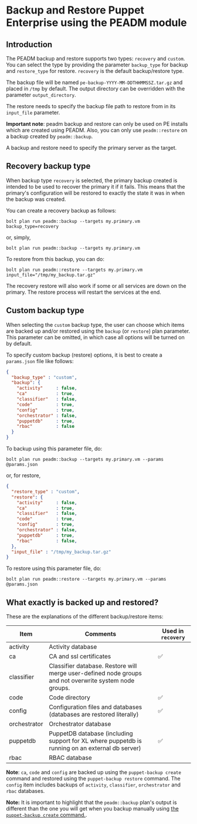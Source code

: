 # Backup and Restore Puppet Enterprise using the PEADM module

## Introduction

The PEADM backup and restore supports two types: `recovery` and `custom`.
You can select the type by providing the parameter `backup_type` for backup and `restore_type` for restore.
`recovery` is the default backup/restore type.

The backup file will be named `pe-backup-YYYY-MM-DDTHHMMSSZ.tar.gz` and placed in `/tmp` by default. The output directory can be overridden with
the parameter `output_directory`.

The restore needs to specify the backup file path to restore from in its `input_file` parameter.

**Important note**: peadm backup and restore can only be used on PE installs which are created using PEADM. Also, you can only use `peadm::restore` on a backup created by `peadm::backup`.

A backup and restore need to specify the primary server as the target.

## Recovery backup type

When backup type `recovery` is selected, the primary backup created is intended to be used to recover the primary it if it fails. This means that the primary's configuration will be restored to exactly the state it was in when the backup was created.

You can create a recovery backup as follows:
```
bolt plan run peadm::backup --targets my.primary.vm backup_type=recovery
```
or, simply,
```
bolt plan run peadm::backup --targets my.primary.vm
```

To restore from this backup, you can do:
```
bolt plan run peadm::restore --targets my.primary.vm input_file="/tmp/my_backup.tar.gz"
```

The recovery restore will also work if some or all services are down on the primary. The restore process will restart the services at the end.

## Custom backup type

When selecting the `custom` backup type, the user can choose which items are backed up and/or restored using the `backup` (or `restore`) plan parameter.
This parameter can be omitted, in which case all options will be turned on by default.

To specify custom backup (restore) options, it is best to create a `params.json` file like follows:

```json
{
  "backup_type" : "custom",
  "backup": {
    "activity"     : false,
    "ca"           : true,
    "classifier"   : false,
    "code"         : true,
    "config"       : true,
    "orchestrator" : false,
    "puppetdb"     : true,
    "rbac"         : false
  }
}
```

To backup using this parameter file, do:
```
bolt plan run peadm::backup --targets my.primary.vm --params @params.json
```

or, for restore,

```json
{
  "restore_type" : "custom",
  "restore": {
    "activity"     : false,
    "ca"           : true,
    "classifier"   : false,
    "code"         : true,
    "config"       : true,
    "orchestrator" : false,
    "puppetdb"     : true,
    "rbac"         : false,
  },
  "input_file" : "/tmp/my_backup.tar.gz"
}
```

To restore using this parameter file, do:
```
bolt plan run peadm::restore --targets my.primary.vm --params @params.json
```

## What exactly is backed up and restored?

These are the explanations of the different backup/restore items:

| Item         | Comments                                                                                               | Used in `recovery` |
| ------------ | ------------------------------------------------------------------------------------------------------ | ------------------ |
| activity     | Activity database                                                                                      |                    |
| ca           | CA and ssl certificates                                                                                | ✅                  |
| classifier   | Classifier database. Restore will merge user-defined node groups and not overwrite system node groups. |                    |
| code         | Code directory                                                                                         | ✅                  |
| config       | Configuration files and databases (databases are restored literally)                                   | ✅                  |
| orchestrator | Orchestrator database                                                                                  |                    |
| puppetdb     | PuppetDB database (including support for XL where puppetdb is running on an external db server)        | ✅                  |
| rbac         | RBAC database                                                                                          |                    |

**Note**: `ca`, `code` and `config` are backed up using the `puppet-backup create` command and restored using the `puppet-backup restore` command. 
The `config` item includes backups of `activity`, `classifier`, `orchestrator` and `rbac` databases.

**Note:** It is important to highlight that the `peadm::backup` plan's output is different than the one you will get when you backup manually using [the `puppet-backup create` command.](https://puppet.com/docs/pe/latest/backing_up_and_restoring_pe.html#back_up_pe_infrastructure).